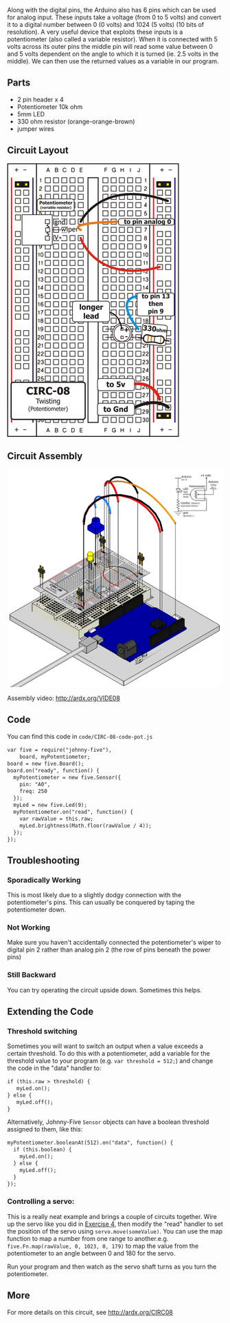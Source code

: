 
Along with the digital pins, the Arduino also has 6
pins which can be used for analog input. These
inputs take a voltage (from 0 to 5 volts) and convert
it to a digital number between 0 (0 volts) and 1024 (5 volts) (10 bits of resolution). A very useful device that exploits these inputs is a potentiometer (also called a variable resistor). When it is connected with 5 volts across its outer pins the middle pin will read some value between 0 and 5 volts dependent on the angle to which it is turned (ie. 2.5 volts in the middle). We can then use the returned values as a variable in our program.

<a id="parts"></a>
## Parts

* 2 pin header x 4
* Potentiometer 10k ohm
* 5mm LED
* 330 ohm resistor (orange-orange-brown)
* jumper wires

<a id="circuit"></a>
## Circuit Layout
[<img style="max-width:400px" src="../../images/circ/CIRC08-sheet-small.png" alt="Circuit Layout"/>](../../images/circ/CIRC08-sheet.png)

<a id="assembly"></a>
## Circuit Assembly
![Assembly Diagram](../../images/assembly/CIRC-08-3dexploded.png "Assembly Diagram")

Assembly video: http://ardx.org/VIDE08

<a id="code"></a>
## Code

You can find this code in `code/CIRC-08-code-pot.js`

	var five = require("johnny-five"),
	    board, myPotentiometer;
	board = new five.Board();
	board.on("ready", function() {
	  myPotentiometer = new five.Sensor({
	    pin: "A0",
	    freq: 250
	  });
	  myLed = new five.Led(9);
	  myPotentiometer.on("read", function() {
	    var rawValue = this.raw;
	    myLed.brightness(Math.floor(rawValue / 4));
	  });
	});


<a id="troubleshooting"></a>
## Troubleshooting

### Sporadically Working
This is most likely due to a slightly dodgy connection with the potentiometer's pins. This can usually be conquered by taping the potentiometer down.

### Not Working
Make sure you haven't accidentally connected the potentiometer's wiper to digital pin 2 rather than analog pin 2 (the row of pins beneath the power pins)

### Still Backward
You can try operating the circuit upside down. Sometimes this helps.

<a id="extending"></a>
## Extending the Code

### Threshold switching

Sometimes you will want to switch an output when a value exceeds a certain threshold. To do this with a potentiometer, add a variable for the threshold value to your program (e.g. `var threshold = 512;`) and change the code in the "data" handler to:
    
	if (this.raw > threshold) {
	   myLed.on();
	} else {
	   myLed.off();   
	}

Alternatively, Johnny-Five `Sensor` objects can have a boolean threshold assigned to them, like this: 

	
	myPotentiometer.booleanAt(512).on("data", function() {
	  if (this.boolean) {
	    myLed.on();
	  } else {
	    myLed.off();   
	  }
	});

### Controlling a servo:
This is a really neat example and brings a couple of circuits together. Wire up the servo like you did in [Exercise 4](/exercises/4), then modify the "read" handler to set the position of the servo using `servo.move(someValue)`. You can use the map function to map a number from one range to another.e.g. `five.Fn.map(rawValue, 0, 1023, 0, 179)` to map the value from the potentiometer to an angle between 0 and 180 for the servo.

Run your program and then watch as the servo shaft turns as you turn the potentiometer.

<a id="more"></a>
## More

For more details on this circuit, see http://ardx.org/CIRC08

